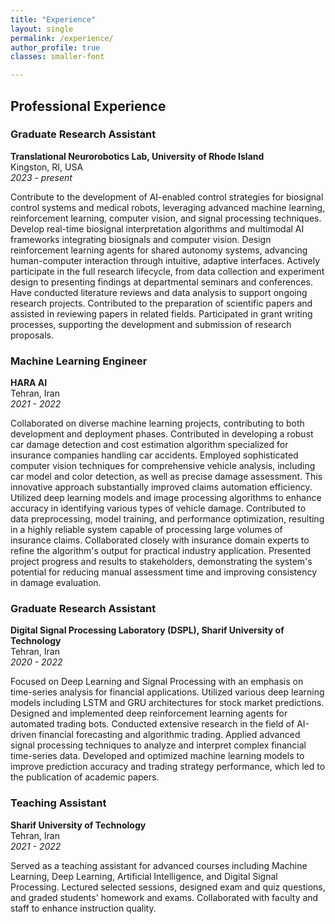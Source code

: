 ```yaml
---
title: "Experience"
layout: single
permalink: /experience/
author_profile: true
classes: smaller-font

---
```


## Professional Experience

### Graduate Research Assistant
**Translational Neurorobotics Lab, University of Rhode Island** <br> Kingston, RI, USA <br>
*2023 - present*

Contribute to the development of AI-enabled control strategies for biosignal control systems and medical robots, leveraging advanced machine learning, reinforcement learning, computer vision, and signal processing techniques. Develop real-time biosignal interpretation algorithms and multimodal AI frameworks integrating biosignals and computer vision. Design reinforcement learning agents for shared autonomy systems, advancing human-computer interaction through intuitive, adaptive interfaces. Actively participate in the full research lifecycle, from data collection and experiment design to presenting findings at departmental seminars and conferences. Have conducted literature reviews and data analysis to support ongoing research projects. Contributed to the preparation of scientific papers and assisted in reviewing papers in related fields. Participated in grant writing processes, supporting the development and submission of research proposals.

### Machine Learning Engineer
**HARA AI** <br> Tehran, Iran <br>
*2021 - 2022* 

Collaborated on diverse machine learning projects, contributing to both development and deployment phases. Contributed in developing a robust car damage detection and cost estimation algorithm specialized for insurance companies handling car accidents. Employed sophisticated computer vision techniques for comprehensive vehicle analysis, including car model and color detection, as well as precise damage assessment. This innovative approach substantially improved claims automation efficiency. Utilized deep learning models and image processing algorithms to enhance accuracy in identifying various types of vehicle damage. Contributed to data preprocessing, model training, and performance optimization, resulting in a highly reliable system capable of processing large volumes of insurance claims. Collaborated closely with insurance domain experts to refine the algorithm's output for practical industry application. Presented project progress and results to stakeholders, demonstrating the system's potential for reducing manual assessment time and improving consistency in damage evaluation.

### Graduate Research Assistant
**Digital Signal Processing Laboratory (DSPL), Sharif University of Technology** <br> Tehran, Iran <br>
*2020 - 2022*

Focused on Deep Learning and Signal Processing with an emphasis on time-series analysis for financial applications. Utilized various deep learning models including LSTM and GRU architectures for stock market predictions. Designed and implemented deep reinforcement learning agents for automated trading bots. Conducted extensive research in the field of AI-driven financial forecasting and algorithmic trading. Applied advanced signal processing techniques to analyze and interpret complex financial time-series data. Developed and optimized machine learning models to improve prediction accuracy and trading strategy performance, which led to the publication of academic papers.


### Teaching Assistant
**Sharif University of Technology** <br> Tehran, Iran <br>
*2021 - 2022*

Served as a teaching assistant for advanced courses including Machine Learning, Deep Learning, Artificial Intelligence, and Digital Signal Processing. Lectured selected sessions, designed exam and quiz questions, and graded students' homework and exams. Collaborated with faculty and staff to enhance instruction quality.